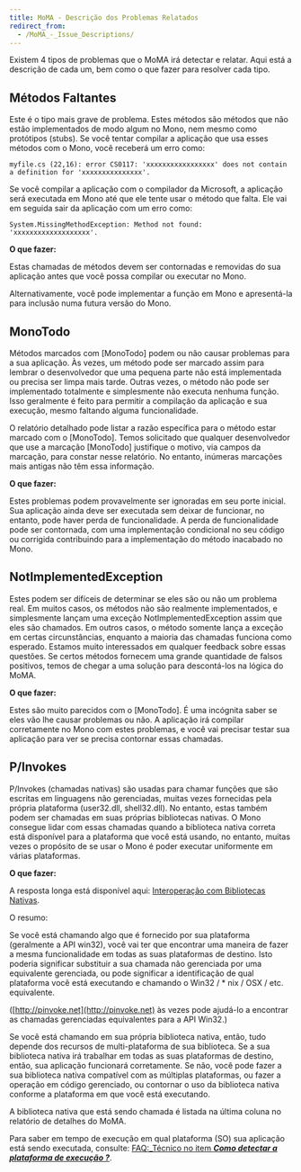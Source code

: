```yaml
---
title: MoMA - Descrição dos Problemas Relatados
redirect_from:
  - /MoMA_-_Issue_Descriptions/
---
```


Existem 4 tipos de problemas que o MoMA irá detectar e relatar. Aqui está a descrição de cada um, bem como o que fazer para resolver cada tipo.

Métodos Faltantes
-----------------

Este é o tipo mais grave de problema. Estes métodos são métodos que não estão implementados de modo algum no Mono, nem mesmo como protótipos (stubs). 
Se você tentar compilar a aplicação que usa esses métodos com o Mono, você receberá um erro como:

    myfile.cs (22,16): error CS0117: 'xxxxxxxxxxxxxxxxx' does not contain a definition for 'xxxxxxxxxxxxxxx'.

Se você compilar a aplicação com o compilador da Microsoft, a aplicação será executada em Mono até que ele tente usar o método que falta. Ele vai em seguida sair da aplicação com um erro como:

    System.MissingMethodException: Method not found: 'xxxxxxxxxxxxxxxxxxx'.

**O que fazer:**

Estas chamadas de métodos devem ser contornadas e removidas do sua aplicação antes que você possa compilar ou executar no Mono.

Alternativamente, você pode implementar a função em Mono e apresentá-la para inclusão numa futura versão do Mono.

MonoTodo
--------

Métodos marcados com [MonoTodo] podem ou não causar problemas para a sua aplicação. Às vezes, um método pode ser marcado assim para lembrar o desenvolvedor que uma pequena parte não está implementada ou precisa ser limpa mais tarde. Outras vezes, o método não pode ser implementado totalmente e simplesmente não executa nenhuma função. Isso geralmente é feito para permitir a compilação da aplicação e sua execução, mesmo faltando alguma funcionalidade.

O relatório detalhado pode listar a razão específica para o método estar marcado com o [MonoTodo]. Temos solicitado que qualquer desenvolvedor que use a marcação [MonoTodo] justifique o motivo, via campos da marcação, para constar nesse relatório. No entanto, inúmeras marcações mais antigas não têm essa informação.

**O que fazer:**

Estes problemas podem provavelmente ser ignoradas em seu porte inicial. Sua aplicação ainda deve ser executada sem deixar de funcionar, no entanto, pode haver perda de funcionalidade. A perda de funcionalidade pode ser contornada, com uma implementação condicional no seu código ou corrigida contribuindo para a implementação do método inacabado no Mono.


NotImplementedException
-----------------------

Estes podem ser difíceis de determinar se eles são ou não um problema real. Em muitos casos, os métodos não são realmente implementados, e simplesmente lançam uma exceção NotImplementedException assim que eles são chamados. Em outros casos, o método somente lança a exceção em certas circunstâncias, enquanto a maioria das chamadas funciona como esperado. Estamos muito interessados em qualquer feedback sobre essas questões. Se certos métodos fornecem uma grande quantidade de falsos positivos, temos de chegar a uma solução para descontá-los na lógica do MoMA.


**O que fazer:**

Estes são muito parecidos com o [MonoTodo]. É uma incógnita saber se eles vão lhe causar problemas ou não. A aplicação irá compilar corretamente no Mono com estes problemas, e você vai precisar testar sua aplicação para ver se precisa contornar essas chamadas.


P/Invokes
---------

P/Invokes (chamadas nativas) são usadas para chamar funções que são escritas em linguagens não gerenciadas, muitas vezes fornecidas pela própria plataforma (user32.dll, shell32.dll). No entanto, estas também podem ser chamadas em suas próprias bibliotecas nativas. O Mono consegue lidar com essas chamadas quando a biblioteca nativa correta está disponível para a plataforma que você está usando, no entanto, muitas vezes o propósito de se usar o Mono é poder executar uniformente em várias plataformas.

**O que fazer:**

A resposta longa está disponível aqui: [Interoperação com Bibliotecas Nativas](/docs/advanced/pinvoke/).

O resumo:

Se você está chamando algo que é fornecido por sua plataforma (geralmente a API win32), você vai ter que encontrar uma maneira de fazer a mesma funcionalidade em todas as suas plataformas de destino. Isto poderia significar substituir a sua chamada não gerenciada por uma equivalente gerenciada, ou pode significar a identificação de qual plataforma você está executando e chamando o Win32 / * nix / OSX / etc. equivalente.

([http://pinvoke.net](http://pinvoke.net) às vezes pode ajudá-lo a encontrar as chamadas gerenciadas equivalentes para a API Win32.)

Se você está chamando em sua própria biblioteca nativa, então, tudo depende dos recursos de multi-plataforma de sua biblioteca. Se a sua biblioteca nativa irá trabalhar em todas as suas plataformas de destino, então, sua aplicação funcionará corretamente. Se não, você pode fazer a sua biblioteca nativa compatível com as múltiplas plataformas, ou fazer a operação em código gerenciado, ou contornar o uso da biblioteca nativa conforme a plataforma em que você está executando.

A biblioteca nativa que está sendo chamada é listada na última coluna no relatório de detalhes do MoMA.

Para saber em tempo de execução em qual plataforma (SO) sua aplicação está sendo executada, consulte: [FAQ:\_Técnico no item ***Como detectar a plataforma de execução ?***](/docs/faq/technical/#como-detectar-a-plataforma-de-execuo).

